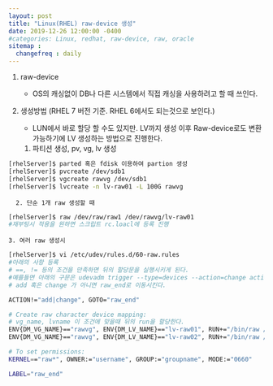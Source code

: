 ```yaml
---
layout: post
title: "Linux(RHEL) raw-device 생성"
date: 2019-12-26 12:00:00 -0400
#categories: Linux, redhat, raw-device, raw, oracle
sitemap :
  changefreq : daily
---
```


1. raw-device 
    - OS의 캐싱없이 DB나 다른 시스템에서 직접 캐싱을 사용하려고 할 때 쓰인다.

2. 생성방법 (RHEL 7 버전 기준. RHEL 6에서도 되는것으로 보인다.)
    - LUN에서 바로 할당 할 수도 있지만. LV까지 생성 이후 Raw-device로도 변환 가능하기에 LV 생성하는 방법으로 진행한다.
    
    1. 파티션 생성, pv, vg, lv 생성
```bash
[rhelServer]$ parted 혹은 fdisk 이용하여 partion 생성
[rhelServer]$ pvcreate /dev/sdb1
[rhelServer]$ vgcreate rawvg /dev/sdb1
[rhelServer]$ lvcreate -n lv-raw01 -L 100G rawvg
```
      2. 단순 1개 raw 생성할 때
```bash
[rhelServer]$ raw /dev/raw/raw1 /dev/rawvg/lv-raw01
#재부팅시 적용을 원하면 스크립트 rc.loacl에 등록 진행
```
    3. 여러 raw 생성시 
```bash
[rhelServer]$ vi /etc/udev/rules.d/60-raw.rules
#아래의 사항 등록
# ==, != 등의 조건을 만족하면 뒤의 할당문을 실행시키게 된다. 
#예를들면 아래의 구문은 udevadm trigger --type=devices --action=change action 부분이 
# add 혹은 change 가 아니면 raw_end로 이동시킨다.

ACTION!="add|change", GOTO="raw_end" 

# Create raw character device mapping: 
# vg_name, lvname 이 조건에 맞을때 뒤의 run을 할당한다. 
ENV{DM_VG_NAME}=="rawvg", ENV{DM_LV_NAME}=="lv-raw01", RUN+="/bin/raw /dev/raw/raw1 %N"
ENV{DM_VG_NAME}=="rawvg", ENV{DM_LV_NAME}=="lv-raw02", RUN+="/bin/raw /dev/raw/raw2 %N"

# To set permissions: 
KERNEL=="raw*", OWNER:="username", GROUP:="groupname", MODE:="0660"

LABEL="raw_end"

```

